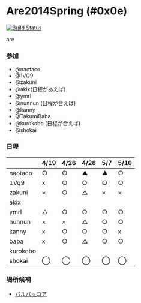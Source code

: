 Are2014Spring (#0x0e)
=============
[![Build Status](https://travis-ci.org/AreKai/Are2014Spring.svg?branch=master)](https://travis-ci.org/AreKai/Are2014Spring)

are

### 参加

- @naotaco
- @1VQ9
- @zakuni
- @akix(日程があえば)
- @ymrl
- @nunnun (日程が合えば)
- @kanny
- @TakumiBaba
- @kurokobo (日程が合えば)
- @shokai

### 日程

|         | 4/19 | 4/26 | 4/28 | 5/7 | 5/10|
|---------|------|------|------|-----|-----|
| naotaco |  ○  |  ○  |  ▲  |  ▲  |  ○  |
| 1Vq9    |  x   | ○    |  ○  |  ○  |    ○ |
| zakuni  |  ×   | ○    |  △  |  ×  |  ×  |
| akix    |      |      |      |     |     |
| ymrl    |  △  | ○    |  ○  |  ○  |  ○  |
| nunnun  |  ×   |  ×  |  △  |  ○ |   ○|
| kanny   |  x  | ○    |  ○  |  ○  |  x  |
| baba    |  x   |  ○  |   △  | ○  |  ○ |
| kurokobo |      |      |      |     |     |
| shokai | ◯ | ◯ | ◯ | ◯ | ◯ |


### 場所候補

- [バルバッコア](http://www.barbacoa.jp/)
